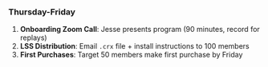 ### **Thursday-Friday**

1. **Onboarding Zoom Call**: Jesse presents program (90 minutes, record for replays)
2. **LSS Distribution**: Email `.crx` file + install instructions to 100 members
3. **First Purchases**: Target 50 members make first purchase by Friday
